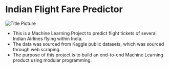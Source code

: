# Indian Flight Fare Predictor

![Title Picture](D:\ML_Project\Images\title_pic.jpg)


+ This is a Machine Learning Project to predict flight tickets of several Indian Airlines flying within India.
+ The data was sourced from Kaggle public datasets, which was sourced through web scraping.
+ The purpose of this project is to build an end-to-end Machine Learning product using modular programming.
